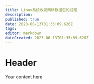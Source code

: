 ```yaml
---
title: Linux系统收发网络数据包的过程
description: 
published: true
date: 2023-06-13T01:35:09.626Z
tags: 
editor: markdown
dateCreated: 2023-06-13T01:35:09.626Z
---
```


# Header
Your content here